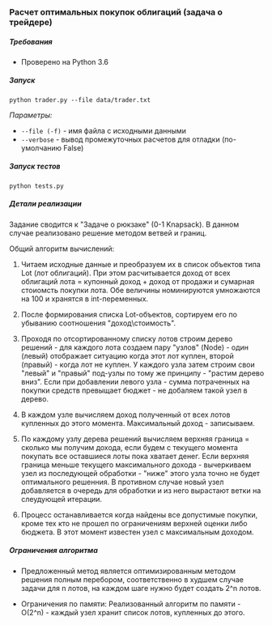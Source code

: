 ### Расчет оптимальных покупок облигаций (задача о трейдере)

##### Требования

- Проверено на Python 3.6

##### Запуск

```python trader.py --file data/trader.txt```

*Параметры:*

- `--file (-f)` - имя файла с исходными данными
- `--verbose` - вывод промежуточных расчетов для отладки (по-умолчанию False)

##### Запуск тестов

```python tests.py```

##### Детали реализации

Задание сводится к "Задаче о рюкзаке" (0-1 Knapsack). 
В данном случае реализовано решение методом ветвей и границ. 

Общий алгоритм вычислений:   

1. Читаем исходные данные и преобразуем их в список объектов типа Lot (лот облигаций).
При этом расчитывается доход от всех облигаций лота = купонный доход + доход от продажи и сумарная стоиомсть покупки лота.
Обе величины номинируются умножаются на 100 и хранятся в int-переменных.

1. После формирования списка Lot-объектов, сортируем его по убыванию соотношения "доход\стоимость".

1. Проходя по отсортированному списку лотов строим дерево решений - для каждого лота создаем пару "узлов" (Node) - один (левый) отображает ситуацию когда этот лот куплен, второй (правый) - когда лот не куплен. У каждого узла затем строим свои "левый" и "правый" под-узлы по тому же принципу - "растим дерево вниз".
Если при добавлении левого узла - сумма потраченных на покупки средств превыщает бюджет - не добаляем такой узел в дерево. 

1. В каждом узле вычисляем доход полученный от всех лотов купленных до этого момента. Максимальный доход - записываем. 

1. По каждому узлу дерева решений вычисляем верхняя граница = сколько мы получим дохода, если будем с текущего момента покупать все оставшиеся лоты пока хватает денег. 
Если верхняя граница меньше текущего максимального дохода - вычеркиваем узел из последующей обработки - "ниже" этого узла точно не будет оптимального решенния.
В противном случае новый узел добавляется в очередь для обработки и из него вырастают ветки на слеудующей итерации.  

1. Процесс останавливается когда найдены все допустимые покупки, кроме тех кто не прошел по ограничениям верхней оценки либо бюджета. 
В этот момент известен узел с максимальным доходом.


##### Ограничения алгоритма

- Предложенный метод является оптимизированным методом решения полным перебором, 
соответственно в худшем случае задачи для n лотов, на каждом шаге нужно будет создать 
2^n лотов.

- Ограничения по памяти: 
Реализованный алгоритм по памяти - O(2^n) - каждый узел хранит список лотов, купленных до этого. 
  